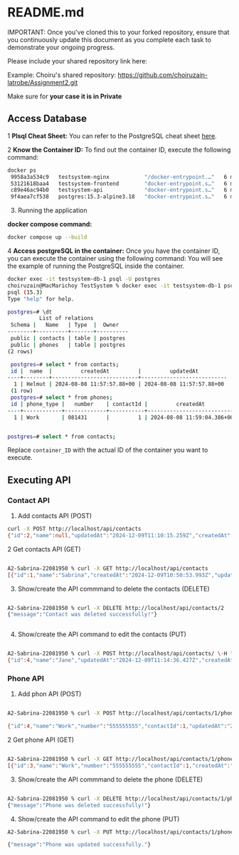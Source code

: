# README.md

IMPORTANT: Once you've cloned this to your forked repository, ensure that you continuously update this document as you complete each task to demonstrate your ongoing progress.

Please include your shared repository link here:

Example:
Choiru's shared repository: https://github.com/choiruzain-latrobe/Assignment2.git


Make sure for **your case it is in Private**
## Access Database
1 **Plsql Cheat Sheet:**
You can refer to the PostgreSQL cheat sheet [here](https://www.postgresqltutorial.com/postgresql-cheat-sheet/).

2 **Know the Container ID:**
To find out the container ID, execute the following command:
   ```bash
   docker ps
    9958a3a534c9   testsystem-nginx           "/docker-entrypoint.…"   6 minutes ago   Up 6 minutes   0.0.0.0:80->80/tcp   testsystem-nginx-1
    53121618baa4   testsystem-frontend        "docker-entrypoint.s…"   6 minutes ago   Up 6 minutes   3000/tcp             testsystem-frontend-1
    c89e46ac94b0   testsystem-api             "docker-entrypoint.s…"   6 minutes ago   Up 6 minutes   5000/tcp             testsystem-api-1
    9f4aea7cf538   postgres:15.3-alpine3.18   "docker-entrypoint.s…"   6 minutes ago   Up 6 minutes   5432/tcp             testsystem-db-1
   ```
3. Running the application

**docker compose command:**
   ```bash
   docker compose up --build
   ```

4 **Access postgreSQL in the container:**
Once you have the container ID, you can execute the container using the following command:
You will see the example of running the PostgreSQL inside the container.
   ```bash
   docker exec -it testsystem-db-1 psql -U postgres
   choiruzain@MacMarichoy TestSystem % docker exec -it testsystem-db-1 psql -U postgres                                       
   psql (15.3)
   Type "help" for help.
   
   postgres=# \dt
             List of relations
    Schema |   Name   | Type  |  Owner   
   --------+----------+-------+----------
    public | contacts | table | postgres
    public | phones   | table | postgres
   (2 rows)
  
    postgres=# select * from contacts;
    id |  name  |         createdAt         |         updatedAt         
   ----+--------+---------------------------+---------------------------
     1 | Helmut | 2024-08-08 11:57:57.88+00 | 2024-08-08 11:57:57.88+00
    (1 row)
    postgres=# select * from phones;
    id | phone_type |   number    | contactId |         createdAt          |         updatedAt          
   ----+------------+-------------+-----------+----------------------------+----------------------------
     1 | Work       | 081431      |         1 | 2024-08-08 11:59:04.386+00 | 2024-08-08 11:59:04.386+00


postgres=# select * from contacts;
   ```
Replace `container_ID` with the actual ID of the container you want to execute.

## Executing API

### Contact API


1. Add contacts API  (POST)
```bash
curl -X POST http://localhost/api/contacts
{"id":2,"name":null,"updatedAt":"2024-12-09T11:10:15.259Z","createdAt":"2024-12-09T11:10:15.259Z"}

```
2 Get contacts API  (GET)

```bash

A2-Sabrina-22081950 % curl -X GET http://localhost/api/contacts 
[{"id":1,"name":"Sabrina","createdAt":"2024-12-09T10:50:53.993Z","updatedAt":"2024-12-09T10:50:53.993Z"}]

```
3. Show/create the API commmand to delete the contacts (DELETE)

```bash

A2-Sabrina-22081950 % curl -X DELETE http://localhost/api/contacts/2
{"message":"Contact was deleted successfully!"}



```

4. Show/create the API command to edit the contacts (PUT)
```bash

A2-Sabrina-22081950 % curl -X POST http://localhost/api/contacts/ \-H "Content-Type: application/json" \-d '{"name": "Jane"}'    
{"id":4,"name":"Jane","updatedAt":"2024-12-09T11:14:36.427Z","createdAt":"2024-12-09T11:14:36.427Z"}

```

### Phone API

1. Add phon API  (POST)
```bash

A2-Sabrina-22081950 % curl -X POST http://localhost/api/contacts/1/phones \-H "Content-Type: application/json" \-d '{"name": "Work", "number": "555555555"}'

{"id":4,"name":"Work","number":"555555555","contactId":1,"updatedAt":"2024-12-09T11:26:39.879Z","createdAt":"2024-12-09T11:26:39.879Z"}

```
2 Get phone API  (GET)

```bash

A2-Sabrina-22081950 % curl -X GET http://localhost/api/contacts/1/phones
[{"id":3,"name":"Work","number":"555555555","contactId":1,"createdAt":"2024-12-09T11:23:47.404Z","updatedAt":"2024-12-09T11:24:36.360Z"}]


```
3. Show/create the API commmand to delete the phone (DELETE)

```bash

A2-Sabrina-22081950 % curl -X DELETE http://localhost/api/contacts/1/phones/2
{"message":"Phone was deleted successfully!"}


```

4. Show/create the API command to edit the phone (PUT)
```bash
A2-Sabrina-22081950 % curl -X PUT http://localhost/api/contacts/1/phones/3 \-H "Content-Type: application/json" \-d '{"name": "Work", "number": "555555555"}'       

{"message":"Phone was updated successfully."}


```